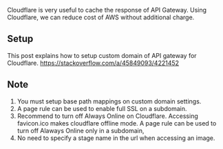 Cloudflare is very useful to cache the response of API Gateway.
Using Cloudflare, we can reduce cost of AWS without additional charge.

## Setup

This post explains how to setup custom domain of API gateway for Cloudflare.
https://stackoverflow.com/a/45849093/4221452

## Note

1. You must setup base path mappings on custom domain settings.
2. A page rule can be used to enable full SSL on a subdomain.
3. Recommend to turn off Always Online on Cloudflare.
   Accessing favicon.ico makes cloudflare offline mode.
   A page rule can be used to turn off Alaways Online only in a subdomain, 
4. No need to specify a stage name in the url when accessing an image.

